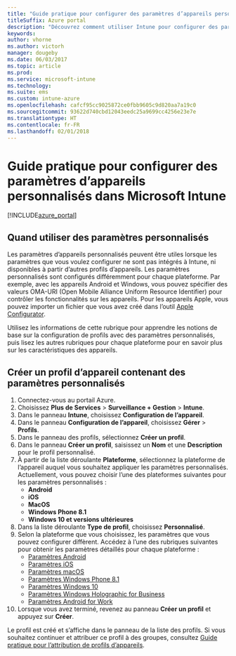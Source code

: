 ```yaml
---
title: "Guide pratique pour configurer des paramètres d’appareils personnalisés Intune"
titleSuffix: Azure portal
description: "Découvrez comment utiliser Intune pour configurer des paramètres personnalisés sur les appareils que vous gérez."
keywords: 
author: vhorne
ms.author: victorh
manager: dougeby
ms.date: 06/03/2017
ms.topic: article
ms.prod: 
ms.service: microsoft-intune
ms.technology: 
ms.suite: ems
ms.custom: intune-azure
ms.openlocfilehash: cafcf95cc9025872ce0fbb9605c9d820aa7a19c0
ms.sourcegitcommit: 93622d740cbd12043eedc25a9699cc4256e23e7e
ms.translationtype: HT
ms.contentlocale: fr-FR
ms.lasthandoff: 02/01/2018
---
```

# <a name="how-to-configure-custom-device-settings-in-microsoft-intune"></a>Guide pratique pour configurer des paramètres d’appareils personnalisés dans Microsoft Intune

[!INCLUDE[azure_portal](./includes/azure_portal.md)]

## <a name="when-to-use-custom-settings"></a>Quand utiliser des paramètres personnalisés

Les paramètres d’appareils personnalisés peuvent être utiles lorsque les paramètres que vous voulez configurer ne sont pas intégrés à Intune, ni disponibles à partir d’autres profils d’appareils.
Les paramètres personnalisés sont configurés différemment pour chaque plateforme. Par exemple, avec les appareils Android et Windows, vous pouvez spécifier des valeurs OMA-URI (Open Mobile Alliance Uniform Resource Identifier) pour contrôler les fonctionnalités sur les appareils. Pour les appareils Apple, vous pouvez importer un fichier que vous avez créé dans l’outil [Apple Configurator](https://itunes.apple.com/us/app/apple-configurator-2/id1037126344?mt=12).

Utilisez les informations de cette rubrique pour apprendre les notions de base sur la configuration de profils avec des paramètres personnalisés, puis lisez les autres rubriques pour chaque plateforme pour en savoir plus sur les caractéristiques des appareils.

## <a name="create-a-device-profile-containing-custom-settings"></a>Créer un profil d’appareil contenant des paramètres personnalisés

1. Connectez-vous au portail Azure.
2. Choisissez **Plus de Services** > **Surveillance + Gestion** > **Intune**.
3. Dans le panneau **Intune**, choisissez **Configuration de l’appareil**.
2. Dans le panneau **Configuration de l’appareil**, choisissez **Gérer** > **Profils**.
3. Dans le panneau des profils, sélectionnez **Créer un profil**.
4. Dans le panneau **Créer un profil**, saisissez un **Nom** et une **Description** pour le profil personnalisé.
5. À partir de la liste déroulante **Plateforme**, sélectionnez la plateforme de l’appareil auquel vous souhaitez appliquer les paramètres personnalisés. Actuellement, vous pouvez choisir l’une des plateformes suivantes pour les paramètres personnalisés :
    - **Android**
    - **iOS**
    - **MacOS**
    - **Windows Phone 8.1**
    - **Windows 10 et versions ultérieures**
6. Dans la liste déroulante **Type de profil**, choisissez **Personnalisé**.
7. Selon la plateforme que vous choisissez, les paramètres que vous pouvez configurer diffèrent. Accédez à l’une des rubriques suivantes pour obtenir les paramètres détaillés pour chaque plateforme :
    - [Paramètres Android](custom-settings-android.md)
    - [Paramètres iOS](custom-settings-ios.md)
    - [Paramètres macOS](custom-settings-macos.md)
    - [Paramètres Windows Phone 8.1](custom-settings-windows-phone-8-1.md)
    - [Paramètres Windows 10](custom-settings-windows-10.md)
    - [Paramètres Windows Holographic for Business](custom-settings-windows-holographic.md)
    - [Paramètres Android for Work](custom-settings-android-for-work.md)
8. Lorsque vous avez terminé, revenez au panneau **Créer un profil** et appuyez sur **Créer**.

Le profil est créé et s’affiche dans le panneau de la liste des profils.
Si vous souhaitez continuer et attribuer ce profil à des groupes, consultez [Guide pratique pour l’attribution de profils d’appareils](device-profile-assign.md).
